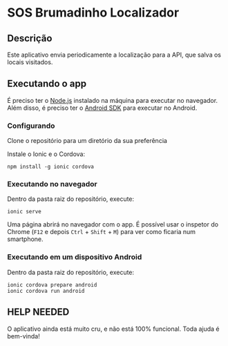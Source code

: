 # SOS Brumadinho Localizador

## Descrição
Este aplicativo envia periodicamente a localização para a API, que salva os locais visitados.

## Executando o app

É preciso ter o [Node.js](https://nodejs.org/en/) instalado na máquina para executar no navegador. Além disso, é preciso ter o [Android SDK](https://developer.android.com/studio/) para executar no Android.

### Configurando
Clone o repositório para um diretório da sua preferência

Instale o Ionic e o Cordova:

    npm install -g ionic cordova

### Executando no navegador

Dentro da pasta raiz do repositório, execute:

    ionic serve

Uma página abrirá no navegador com o app. É possível usar o inspetor do Chrome (`F12` e depois `Ctrl` + `Shift` + `M`) para ver como ficaria num smartphone.

### Executando em um dispositivo Android

Dentro da pasta raiz do repositório, execute:

    ionic cordova prepare android
    ionic cordova run android

## HELP NEEDED

O aplicativo ainda está muito cru, e não está 100% funcional. Toda ajuda é bem-vinda!